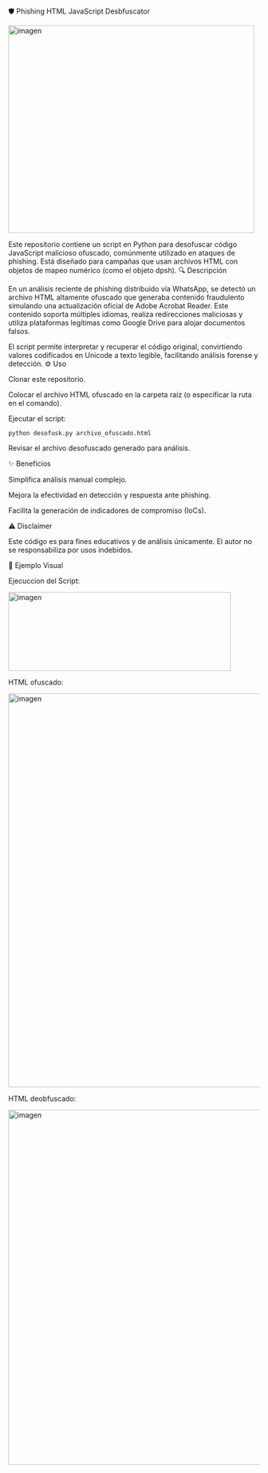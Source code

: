 🛡️ Phishing HTML JavaScript Desbfuscator

<img width="493" height="416" alt="imagen" src="https://github.com/user-attachments/assets/cb566688-9dfa-4830-9455-b14114d9e42f" />


Este repositorio contiene un script en Python para desofuscar código JavaScript malicioso ofuscado, comúnmente utilizado en ataques de phishing. Está diseñado para campañas que usan archivos HTML con objetos de mapeo numérico (como el objeto dpsh).
🔍 Descripción

En un análisis reciente de phishing distribuido vía WhatsApp, se detectó un archivo HTML altamente ofuscado que generaba contenido fraudulento simulando una actualización oficial de Adobe Acrobat Reader. Este contenido soporta múltiples idiomas, realiza redirecciones maliciosas y utiliza plataformas legítimas como Google Drive para alojar documentos falsos.

El script permite interpretar y recuperar el código original, convirtiendo valores codificados en Unicode a texto legible, facilitando análisis forense y detección.
⚙️ Uso

   Clonar este repositorio.

   Colocar el archivo HTML ofuscado en la carpeta raíz (o especificar la ruta en el comando).

   Ejecutar el script:

    python desofusk.py archivo_ofuscado.html

  Revisar el archivo desofuscado generado para análisis.

✨ Beneficios

  Simplifica análisis manual complejo.

  Mejora la efectividad en detección y respuesta ante phishing.

  Facilita la generación de indicadores de compromiso (IoCs).

⚠️ Disclaimer

Este código es para fines educativos y de análisis únicamente. El autor no se responsabiliza por usos indebidos.

📁 Ejemplo Visual

Ejecuccion del Script: 

<img width="446" height="158" alt="imagen" src="https://github.com/user-attachments/assets/5bc42f00-06b5-4883-96fa-22aa3c621cca" />


HTML ofuscado:

<img width="750" height="789" alt="imagen" src="https://github.com/user-attachments/assets/a0840b86-bd26-4ad0-96d0-adfeb01c61ad" />

HTML deobfuscado:

<img width="1176" height="711" alt="imagen" src="https://github.com/user-attachments/assets/0dc1756c-c1f1-4340-8b3d-197e132cd8f3" />
